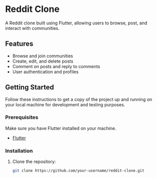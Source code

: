 # Reddit Clone

A Reddit clone built using Flutter, allowing users to browse, post, and interact with communities.

## Features

- Browse and join communities
- Create, edit, and delete posts
- Comment on posts and reply to comments
- User authentication and profiles

## Getting Started

Follow these instructions to get a copy of the project up and running on your local machine for development and testing purposes.

### Prerequisites

Make sure you have Flutter installed on your machine.

- [Flutter](https://flutter.dev/docs/get-started/install)

### Installation

1. Clone the repository:
   ```bash
   git clone https://github.com/your-username/reddit-clone.git
